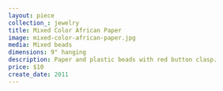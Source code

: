 ```yaml
---
layout: piece
collection_: jewelry
title: Mixed Color African Paper
image: mixed-color-african-paper.jpg
media: Mixed beads
dimensions: 9" hanging
description: Paper and plastic beads with red button clasp.
price: $10
create_date: 2011
---
```

